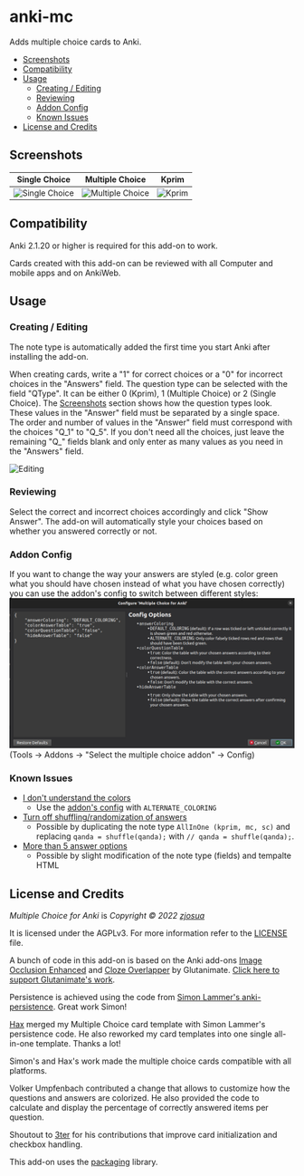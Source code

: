 <!-- omit in toc -->
# anki-mc

Adds multiple choice cards to Anki.

- [Screenshots](#screenshots)
- [Compatibility](#compatibility)
- [Usage](#usage)
  - [Creating / Editing](#creating--editing)
  - [Reviewing](#reviewing)
  - [Addon Config](#addon-config)
  - [Known Issues](#known-issues)
- [License and Credits](#license-and-credits)

## Screenshots

|                  Single Choice                  |                   Multiple Choice                   |              Kprim              |
| :---------------------------------------------: | :-------------------------------------------------: | :-----------------------------: |
| ![Single Choice](screenshots/single_choice.png) | ![Multiple Choice](screenshots/multiple_choice.png) | ![Kprim](screenshots/kprim.png) |

## Compatibility

Anki 2.1.20 or higher is required for this add-on to work.

Cards created with this add-on can be reviewed with all Computer and mobile apps and on AnkiWeb.

## Usage

### Creating / Editing

The note type is automatically added the first time you start Anki after installing the add-on.

When creating cards, write a "1" for correct choices or a "0" for incorrect choices in the "Answers" field.
The question type can be selected with the field "QType".
It can be either 0 (Kprim), 1 (Multiple Choice) or 2 (Single Choice).
The [Screenshots](#screenshots) section shows how the question types look.
These values in the "Answer" field must be separated by a single space.
The order and number of values in the "Answer" field must correspond with the choices "Q_1" to "Q_5".
If you don't need all the choices, just leave the remaining "Q_" fields blank and only enter as many values as you need in the "Answers" field.

![Editing](screenshots/edit.png)

### Reviewing

Select the correct and incorrect choices accordingly and click "Show Answer".
The add-on will automatically style your choices based on whether you answered correctly or not.

### Addon Config

If you want to change the way your answers are styled (e.g. color green what you should have chosen instead of what you have chosen correctly) you can use the addon's config to switch between different styles:
![Addon Config Window](screenshots/addon_config.png)
(Tools -> Addons -> "Select the multiple choice addon" -> Config)


### Known Issues
- [I don't understand the colors](https://github.com/zjosua/anki-mc/pull/90)
  - Use the [addon's config](#addon-config) with `ALTERNATE_COLORING`
- [Turn off shuffling/randomization of answers](https://github.com/zjosua/anki-mc/issues/87#issuecomment-1259818989)
  - Possible by duplicating the note type `AllInOne (kprim, mc, sc)` and replacing `qanda = shuffle(qanda);` with `// qanda = shuffle(qanda);`.
- [More than 5 answer options](https://github.com/zjosua/anki-mc/issues/81)
  - Possible by slight modification of the note type (fields) and tempalte HTML

## License and Credits

*Multiple Choice for Anki* is *Copyright © 2022 [zjosua](https://github.com/zjosua)*

It is licensed under the AGPLv3.
For more information refer to the [LICENSE](https://github.com/zjosua/anki-mc/blob/master/LICENSE) file.

A bunch of code in this add-on is based on the Anki add-ons [Image Occlusion Enhanced](https://github.com/glutanimate/image-occlusion-enhanced) and [Cloze Overlapper](https://github.com/glutanimate/cloze-overlapper) by Glutanimate.
[Click here to support Glutanimate's work](https://glutanimate.com/support-my-work/).

Persistence is achieved using the code from [Simon Lammer's anki-persistence](https://github.com/SimonLammer/anki-persistence).
Great work Simon!

[Hax](https://github.com/Schlauer-Hax) merged my Multiple Choice card template with Simon Lammer's persistence code.
He also reworked my card templates into one single all-in-one template.
Thanks a lot!

Simon's and Hax's work made the multiple choice cards compatible with all platforms.

Volker Umpfenbach contributed a change that allows to customize how the questions and answers are colorized.
He also provided the code to calculate and display the percentage of correctly answered items per question.

Shoutout to [3ter](https://github.com/3ter) for his contributions that improve card initialization and checkbox handling.

This add-on uses the [packaging](https://packaging.pypa.io/en/latest/) library.
